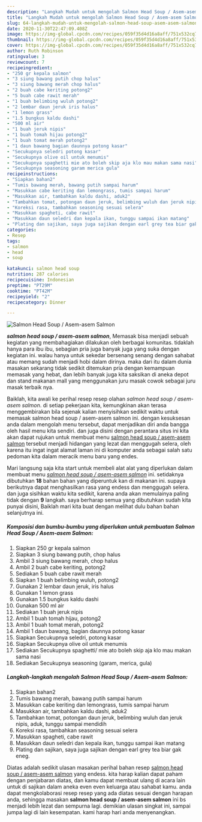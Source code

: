 ```yaml
---
description: "Langkah Mudah untuk mengolah Salmon Head Soup / Asem-asem Salmon Lezat"
title: "Langkah Mudah untuk mengolah Salmon Head Soup / Asem-asem Salmon Lezat"
slug: 64-langkah-mudah-untuk-mengolah-salmon-head-soup-asem-asem-salmon-lezat
date: 2020-11-30T22:47:09.408Z
image: https://img-global.cpcdn.com/recipes/059f35d4d16a8aff/751x532cq70/salmon-head-soup-asem-asem-salmon-foto-resep-utama.jpg
thumbnail: https://img-global.cpcdn.com/recipes/059f35d4d16a8aff/751x532cq70/salmon-head-soup-asem-asem-salmon-foto-resep-utama.jpg
cover: https://img-global.cpcdn.com/recipes/059f35d4d16a8aff/751x532cq70/salmon-head-soup-asem-asem-salmon-foto-resep-utama.jpg
author: Ruth Robinson
ratingvalue: 3
reviewcount: 7
recipeingredient:
- "250 gr kepala salmon"
- "3 siung bawang putih chop halus"
- "3 siung bawang merah chop halus"
- "2 buah cabe keriting potong2"
- "5 buah cabe rawit merah"
- "1 buah belimbing wuluh potong2"
- "2 lembar daun jeruk iris halus"
- "1 lemon grass"
- "1.5 bungkus kaldu dashi"
- "500 ml air"
- "1 buah jeruk nipis"
- "1 buah tomah hijau potong2"
- "1 buah tomat merah potong2"
- "1 daun bawang bagian daunnya potong kasar"
- "Secukupnya seledri potong kasar"
- "Secukupnya olive oil untuk menumis"
- "Secukupnya spaghetti mie ato boleh skip aja klo mau makan sama nasi"
- "Secukupnya seasoning garam merica gula"
recipeinstructions:
- "Siapkan bahan2"
- "Tumis bawang merah, bawang putih sampai harum"
- "Masukkan cabe keriting dan lemongrass, tumis sampai harum"
- "Masukkan air, tambahkan kaldu dashi, aduk2"
- "Tambahkan tomat, potongan daun jeruk, belimbing wuluh dan jeruk nipis, aduk, tunggu sampai mendidih"
- "Koreksi rasa, tambahkan seasoning sesuai selera"
- "Masukkan spagheti, cabe rawit"
- "Masukkan daun seledri dan kepala ikan, tunggu sampai ikan matang"
- "Plating dan sajikan, saya juga sajikan dengan earl grey tea biar gak eneg."
categories:
- Resep
tags:
- salmon
- head
- soup

katakunci: salmon head soup 
nutrition: 287 calories
recipecuisine: Indonesian
preptime: "PT29M"
cooktime: "PT42M"
recipeyield: "2"
recipecategory: Dinner

---
```



![Salmon Head Soup / Asem-asem Salmon](https://img-global.cpcdn.com/recipes/059f35d4d16a8aff/751x532cq70/salmon-head-soup-asem-asem-salmon-foto-resep-utama.jpg)

<b><i>salmon head soup / asem-asem salmon</i></b>, Memasak bisa menjadi sebuah kegiatan yang membahagiakan dilakukan oleh berbagai komunitas. tidaklah hanya para ibu ibu, sebagian pria juga banyak juga yang suka dengan kegiatan ini. walau hanya untuk sekedar bersenang senang dengan sahabat atau memang sudah menjadi hobi dalam dirinya. maka dari itu dalam dunia masakan sekarang tidak sedikit ditemukan pria dengan kemampuan memasak yang hebat, dan lebih banyak juga kita saksikan di aneka depot dan stand makanan mall yang menggunakan juru masak cowok sebagai juru masak terbaik nya.



Baiklah, kita awali ke perihal resep resep olahan <i>salmon head soup / asem-asem salmon</i>. di setiap pekerjaan kita, kemungkinan akan terasa menggembirakan bila sejenak kalian menyisihkan sedikit waktu untuk memasak salmon head soup / asem-asem salmon ini. dengan kesuksesan anda dalam mengolah menu tersebut, dapat menjadikan diri anda bangga oleh hasil menu kita sendiri. dan juga disini dengan perantara situs ini kita akan dapat rujukan untuk membuat menu <u>salmon head soup / asem-asem salmon</u> tersebut menjadi hidangan yang lezat dan menggugah selera, oleh karena itu ingat ingat alamat laman ini di komputer anda sebagai salah satu pedoman kita dalam meracik menu baru yang endes.


Mari langsung saja kita start untuk membeli alat alat yang diperlukan dalam membuat menu <u><i>salmon head soup / asem-asem salmon</i></u> ini. setidaknya dibutuhkan <b>18</b> bahan bahan yang diperuntuk kan di makanan ini. supaya berikutnya dapat menghasilkan rasa yang endess dan menggugah selera. dan juga sisihkan waktu kita sedikit, karena anda akan memulainya paling tidak dengan <b>9</b> langkah. saya berharap semua yang dibutuhkan sudah kita punyai disini, Baiklah mari kita buat dengan melihat dulu bahan bahan selanjutnya ini.

<!--inarticleads1-->

##### Komposisi dan bumbu-bumbu yang diperlukan untuk pembuatan Salmon Head Soup / Asem-asem Salmon:

1. Siapkan 250 gr kepala salmon
1. Siapkan 3 siung bawang putih, chop halus
1. Ambil 3 siung bawang merah, chop halus
1. Ambil 2 buah cabe keriting, potong2
1. Sediakan 5 buah cabe rawit merah
1. Siapkan 1 buah belimbing wuluh, potong2
1. Gunakan 2 lembar daun jeruk, iris halus
1. Gunakan 1 lemon grass
1. Gunakan 1.5 bungkus kaldu dashi
1. Gunakan 500 ml air
1. Sediakan 1 buah jeruk nipis
1. Ambil 1 buah tomah hijau, potong2
1. Ambil 1 buah tomat merah, potong2
1. Ambil 1 daun bawang, bagian daunnya potong kasar
1. Siapkan Secukupnya seledri, potong kasar
1. Siapkan Secukupnya olive oil untuk menumis
1. Sediakan Secukupnya spaghetti/ mie ato boleh skip aja klo mau makan sama nasi
1. Sediakan Secukupnya seasoning (garam, merica, gula)




<!--inarticleads2-->

##### Langkah-langkah mengolah Salmon Head Soup / Asem-asem Salmon:

1. Siapkan bahan2
1. Tumis bawang merah, bawang putih sampai harum
1. Masukkan cabe keriting dan lemongrass, tumis sampai harum
1. Masukkan air, tambahkan kaldu dashi, aduk2
1. Tambahkan tomat, potongan daun jeruk, belimbing wuluh dan jeruk nipis, aduk, tunggu sampai mendidih
1. Koreksi rasa, tambahkan seasoning sesuai selera
1. Masukkan spagheti, cabe rawit
1. Masukkan daun seledri dan kepala ikan, tunggu sampai ikan matang
1. Plating dan sajikan, saya juga sajikan dengan earl grey tea biar gak eneg.




Diatas adalah sedikit ulasan masakan perihal bahan resep <u>salmon head soup / asem-asem salmon</u> yang endess. kita harap kalian dapat paham dengan penjabaran diatas, dan kamu dapat membuat ulang di acara lain untuk di sajikan dalam aneka even even keluarga atau sahabat kamu. anda dapat mengkolaborasi resep resep yang ada diatas sesuai dengan harapan anda, sehingga masakan <b>salmon head soup / asem-asem salmon</b> ini bs menjadi lebih lezat dan sempurna lagi. demikian ulasan singkat ini, sampai jumpa lagi di lain kesempatan. kami harap hari anda menyenangkan.
